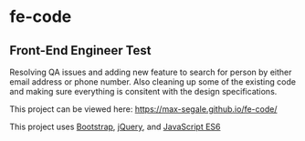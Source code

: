 # fe-code
## Front-End Engineer Test

Resolving QA issues and adding new feature to search for person by either email address or phone number.
Also cleaning up some of the existing code and making sure everything is consitent with the design specifications.

This project can be viewed here: https://max-segale.github.io/fe-code/

This project uses [Bootstrap](https://getbootstrap.com), [jQuery](https://jquery.com), and [JavaScript ES6](https://www.w3schools.com/Js/js_es6.asp)
